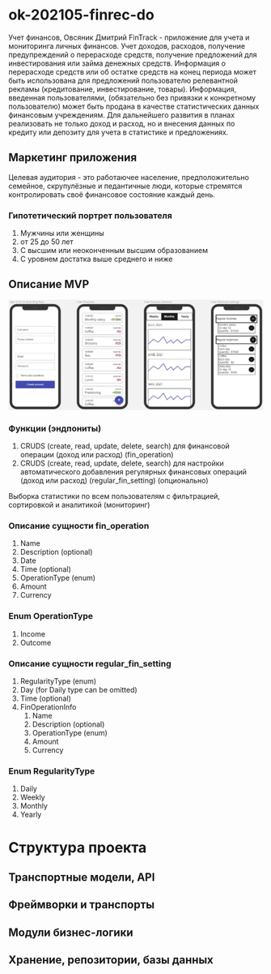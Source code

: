 # ok-202105-finrec-do
Учет финансов, Овсяник Дмитрий
FinTrack - приложение для учета и мониторинга личных финансов. Учет доходов, расходов, получение предупреждений о перерасходе средств, получение предложений для инвестирования или займа денежных средств. Информация о перерасходе средств или об остатке средств на конец периода может быть использована для предложений пользователю релевантной рекламы (кредитование, инвестирование, товары). Информация, введенная пользователями, (обязательно без привязки к конкретному пользователю) может быть продана в качестве статистических данных финансовым учреждениям. Для дальнейшего развития в планах реализовать не только доход и расход, но и внесения данных по кредиту или депозиту для учета в статистике и предложениях.
## Маркетинг приложения
Целевая аудитория - это работаючее население, предположительно семейное, скрупулёзные и педантичные люди, которые стремятся контролировать своё финансовое состояние каждый день.
### Гипотетический портрет пользователя
1. Мужчины или женщины
2. от 25 до 50 лет
3. С высшим или неоконченным высшим образованием
4. С уровнем достатка выше среднего и ниже
## Описание MVP
![](imgs/frontend_sketch.JPG)
### Функции (эндпониты)
1. CRUDS (create, read, update, delete, search) для финансовой операции (доход или расход) (fin_operation)
2. CRUDS (create, read, update, delete, search) для настройки автоматического добавления регулярных финансовых операций (доход или расход) (regular_fin_setting) (опционально)

Выборка статистики по всем пользователям с фильтрацией, сортировкой и аналитикой (мониторинг)
### Описание сущности fin_operation
1. Name
2. Description (optional)
3. Date
4. Time (optional)
5. OperationType (enum)
6. Amount
7. Currency
### Enum OperationType
1. Income
2. Outcome
### Описание сущности regular_fin_setting
1. RegularityType (enum)
2. Day (for Daily type can be omitted)
3. Time (optional)
4. FinOperationInfo
    1. Name
    2. Description (optional)
    3. OperationType (enum)
    4. Amount
    5. Currency
### Enum RegularityType
1. Daily
2. Weekly
3. Monthly
4. Yearly
# Структура проекта
## Транспортные модели, API

## Фреймворки и транспорты

## Модули бизнес-логики

## Хранение, репозитории, базы данных
